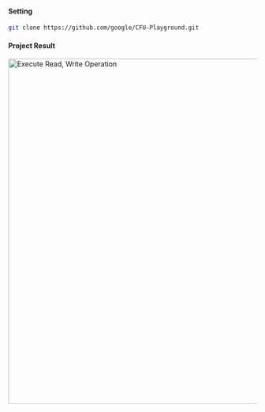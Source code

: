 #### Setting
``` bash
git clone https://github.com/google/CFU-Playground.git
```

#### Project Result
<img src="https://github.com/user-attachments/assets/355c7ac5-43c4-44c7-8d63-e7dad1ebf0a3" alt="Execute Read, Write Operation" width="700px" />
